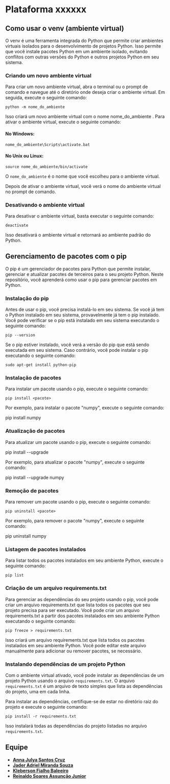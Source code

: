 # Plataforma xxxxxx

## Como usar o venv (ambiente virtual)

O venv é uma ferramenta integrada do Python que permite criar ambientes virtuais isolados para o desenvolvimento de projetos Python. Isso permite que você instale pacotes Python em um ambiente isolado, evitando conflitos com outras versões do Python e outros projetos Python em seu sistema.

### Criando um novo ambiente virtual

Para criar um novo ambiente virtual, abra o terminal ou o prompt de comando e navegue até o diretório onde deseja criar o ambiente virtual. Em seguida, execute o seguinte comando:

```
python -m nome_do_ambiente
```

Isso criará um novo ambiente virtual com o nome nome_do_ambiente . Para ativar o ambiente virtual, execute o seguinte comando:

#### No Windows:


```
nome_do_ambiente\Scripts\activate.bat
```

#### No Unix ou Linux:


```
source nome_do_ambiente/bin/activate
```


O `nome_do_ambiente` é o nome que você escolheu para o ambiente virtual.

Depois de ativar o ambiente virtual, você verá o nome do ambiente virtual no prompt de comando.


### Desativando o ambiente virtual

Para desativar o ambiente virtual, basta executar o seguinte comando:


```
deactivate
```


Isso desativará o ambiente virtual e retornará ao ambiente padrão do Python.

## Gerenciamento de pacotes com o pip

O pip é um gerenciador de pacotes para Python que permite instalar, gerenciar e atualizar pacotes de terceiros para o seu projeto Python. Neste repositório, você aprenderá como usar o pip para gerenciar pacotes em Python.

### Instalação do pip

Antes de usar o pip, você precisa instalá-lo em seu sistema. Se você já tem o Python instalado em seu sistema, provavelmente já tem o pip instalado. Você pode verificar se o pip está instalado em seu sistema executando o seguinte comando:

```
pip --version
```
Se o pip estiver instalado, você verá a versão do pip que está sendo executada em seu sistema. Caso contrário, você pode instalar o pip executando o seguinte comando:

```
sudo apt-get install python-pip
```

### Instalação de pacotes

Para instalar um pacote usando o pip, execute o seguinte comando:
```
pip install <pacote>
```

Por exemplo, para instalar o pacote "numpy", execute o seguinte comando:

pip install numpy

### Atualização de pacotes

Para atualizar um pacote usando o pip, execute o seguinte comando:

pip install --upgrade <pacote>

Por exemplo, para atualizar o pacote "numpy", execute o seguinte comando:

pip install --upgrade numpy

### Remoção de pacotes

Para remover um pacote usando o pip, execute o seguinte comando:

```
pip uninstall <pacote>
```

Por exemplo, para remover o pacote "numpy", execute o seguinte comando:

pip uninstall numpy

### Listagem de pacotes instalados

Para listar todos os pacotes instalados em seu ambiente Python, execute o seguinte comando:

```
pip list
```

### Criação de um arquivo requirements.txt

Para gerenciar as dependências do seu projeto usando o pip, você pode criar um arquivo requirements.txt que lista todos os pacotes que seu projeto precisa para ser executado. Você pode criar um arquivo requirements.txt a partir dos pacotes instalados em seu ambiente Python executando o seguinte comando:

```
pip freeze > requirements.txt
```

Isso criará um arquivo requirements.txt que lista todos os pacotes instalados em seu ambiente Python. Você pode editar este arquivo manualmente para adicionar ou remover pacotes, se necessário.

### Instalando dependências de um projeto Python

Com o ambiente virtual ativado, você pode instalar as dependências de um projeto Python usando o arquivo `requirements.txt`. O arquivo `requirements.txt` é um arquivo de texto simples que lista as dependências do projeto, uma em cada linha.

Para instalar as dependências, certifique-se de estar no diretório raiz do projeto e execute o seguinte comando:

```
pip install -r requirements.txt
```


Isso instalará todas as dependências do projeto listadas no arquivo `requirements.txt`.

## Equipe

- [**Anna Julya Santos Cruz**](https://github.com/JulyaCruz)
- [**Jader Adriel Miranda Souza**](https://github.com/jaderAdriel)
- [**Kleberson Fialho Baleeiro**](https://github.com/klebersonfialhobaleeiro)
- [**Reinaldo Soares Assunção Junior**](https://github.com/reinaldo-a)
